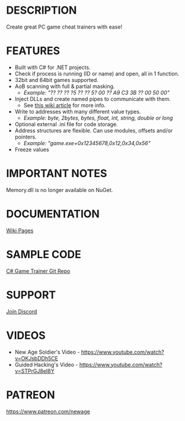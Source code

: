 # DESCRIPTION
Create great PC game cheat trainers with ease!

# FEATURES
* Built with C# for .NET projects.
* Check if process is running (ID or name) and open, all in 1 function.
* 32bit and 64bit games supported.
* AoB scanning with full & partial masking.
    * _Example: "?? ?? ?? ?5 ?? ?? 5? 00 ?? A9 C3 3B ?? 00 50 00"_
* Inject DLLs and create named pipes to communicate with them.
    * See [this wiki article](https://github.com/erfg12/memory.dll/wiki/Using-Named-Pipes) for more info.
* Write to addresses with many different value types.
    * _Example: byte, 2bytes, bytes, float, int, string, double or long_
* Optional external .ini file for code storage.
* Address structures are flexible. Can use modules, offsets and/or pointers. 
    * _Example: "game.exe+0x12345678,0x12,0x34,0x56"_
* Freeze values

# IMPORTANT NOTES
Memory.dll is no longer available on NuGet.

# DOCUMENTATION
[Wiki Pages](https://github.com/erfg12/memory.dll/wiki)

# SAMPLE CODE
[C# Game Trainer Git Repo](https://github.com/erfg12/Game-Trainers)

# SUPPORT
[Join Discord](https://discord.gg/9d7fB5a)
    
# VIDEOS
- New Age Soldier's Video - https://www.youtube.com/watch?v=OKJsbDDh5CE
- Guided Hacking's Video - https://www.youtube.com/watch?v=STPrGJ8eI8Y

# PATREON
https://www.patreon.com/newage
